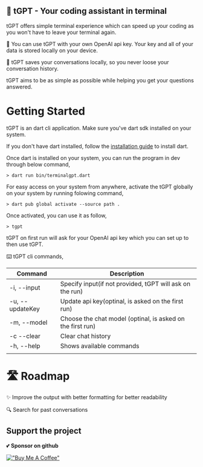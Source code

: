 ## 🤖 **tGPT** - Your coding assistant in terminal

tGPT offers simple terminal experience which can speed up your coding as you won't have to leave your terminal again. 

🔑 You can use tGPT with your own OpenAI api key. Your key and all of your data is stored locally on your device.

💬 tGPT saves your conversations locally, so you never loose your conversation history.

tGPT aims to be as simple as possible while helping you get your questions answered.

# Getting Started 

tGPT is an dart cli application. Make sure you've dart sdk installed on your system.

If you don't have dart installed, follow the [installation guide](https://dart.dev/get-dart) to install dart.

Once dart is installed on your system, you can run the program in dev through below command,

```
> dart run bin/terminalgpt.dart
```

For easy access on your system from anywhere, activate the tGPT globally on your system by running folowing command,

```
> dart pub global activate --source path .
```
Once activated, you can use it as follow,

```
> tgpt
```


tGPT on first run will ask for your OpenAI api key which you can set up to then use tGPT. 

⌨️ tGPT cli commands,

| Command | Description |
| --- | --- |
| -i, --input | Specify input(if not provided, tGPT will ask on the run) |
| -u, --updateKey | Update api key(optinal, is asked on the first run) |
| -m, --model | Choose the chat model (optinal, is asked on the first run) |
| -c --clear | Clear chat history |
| -h, --help  | Shows available commands |
|  |  |


# 🛣️ Roadmap 

✨ Improve the output with better formatting for better readability

🔍 Search for past conversations

## Support the project

💕 **Sponsor on github**

[!["Buy Me A Coffee"](https://www.buymeacoffee.com/assets/img/custom_images/orange_img.png)](https://www.buymeacoffee.com/takrutvik)
